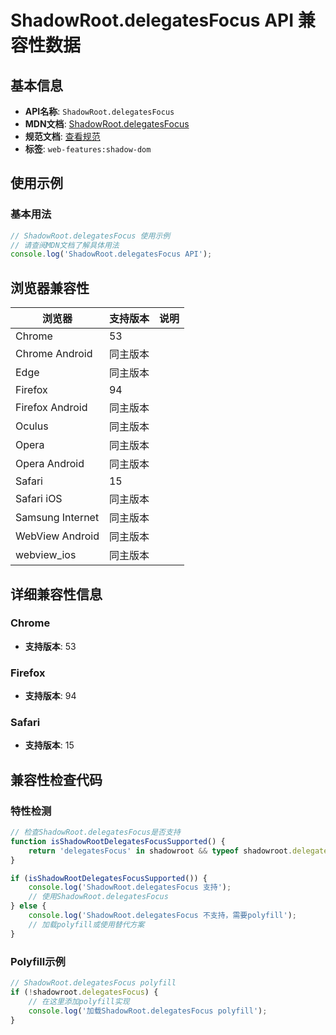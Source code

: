 # ShadowRoot.delegatesFocus API 兼容性数据

## 基本信息

- **API名称**: `ShadowRoot.delegatesFocus`
- **MDN文档**: [ShadowRoot.delegatesFocus](https://developer.mozilla.org/docs/Web/API/ShadowRoot/delegatesFocus)
- **规范文档**: [查看规范](https://dom.spec.whatwg.org/#shadowroot-delegates-focus)
- **标签**: `web-features:shadow-dom`

## 使用示例

### 基本用法

```javascript
// ShadowRoot.delegatesFocus 使用示例
// 请查阅MDN文档了解具体用法
console.log('ShadowRoot.delegatesFocus API');
```

## 浏览器兼容性

| 浏览器 | 支持版本 | 说明 |
|--------|----------|------|
| Chrome | 53 |  |
| Chrome Android | 同主版本 |  |
| Edge | 同主版本 |  |
| Firefox | 94 |  |
| Firefox Android | 同主版本 |  |
| Oculus | 同主版本 |  |
| Opera | 同主版本 |  |
| Opera Android | 同主版本 |  |
| Safari | 15 |  |
| Safari iOS | 同主版本 |  |
| Samsung Internet | 同主版本 |  |
| WebView Android | 同主版本 |  |
| webview_ios | 同主版本 |  |

## 详细兼容性信息

### Chrome

- **支持版本**: 53

### Firefox

- **支持版本**: 94

### Safari

- **支持版本**: 15

## 兼容性检查代码

### 特性检测

```javascript
// 检查ShadowRoot.delegatesFocus是否支持
function isShadowRootDelegatesFocusSupported() {
    return 'delegatesFocus' in shadowroot && typeof shadowroot.delegatesFocus === 'function';
}

if (isShadowRootDelegatesFocusSupported()) {
    console.log('ShadowRoot.delegatesFocus 支持');
    // 使用ShadowRoot.delegatesFocus
} else {
    console.log('ShadowRoot.delegatesFocus 不支持，需要polyfill');
    // 加载polyfill或使用替代方案
}
```

### Polyfill示例

```javascript
// ShadowRoot.delegatesFocus polyfill
if (!shadowroot.delegatesFocus) {
    // 在这里添加polyfill实现
    console.log('加载ShadowRoot.delegatesFocus polyfill');
}
```

